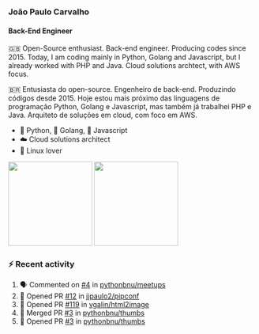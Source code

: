 ### João Paulo Carvalho
#### Back-End Engineer

🇬🇧 Open-Source enthusiast. Back-end engineer. Producing codes since 2015. Today, I am coding mainly in Python, Golang and Javascript, but I already worked with PHP and Java. Cloud solutions archtect, with AWS focus.

🇧🇷 Entusiasta do open-source. Engenheiro de back-end. Produzindo códigos desde 2015. Hoje estou mais próximo das linguagens de programação Python, Golang e Javascript, mas também já trabalhei PHP e Java. Arquiteto de soluções em cloud, com foco em AWS.
 
- 🐍 Python, 🐹 Golang, 🍺 Javascript
- ☁️ Cloud solutions architect
- 🐧 Linux lover

<span>
   <img height="170vw" src="https://github-readme-stats.vercel.app/api?username=jjpaulo2&count_private=true&show_icons=true&theme=dark&&include_all_commits=true"/>
   <img height="170vw" src="https://github-readme-stats-eight-theta.vercel.app/api/top-langs/?username=jjpaulo2&hide=html,css,javascript&layout=compact&langs_count=8&theme=dark"/>
</span>


### ⚡ Recent activity

<!--START_SECTION:activity-->
1. 🗣 Commented on [#4](https://github.com/pythonbnu/meetups/issues/4#issuecomment-1648807468) in [pythonbnu/meetups](https://github.com/pythonbnu/meetups)
2. 💪 Opened PR [#12](https://github.com/jjpaulo2/pipconf/pull/12) in [jjpaulo2/pipconf](https://github.com/jjpaulo2/pipconf)
3. 💪 Opened PR [#119](https://github.com/vgalin/html2image/pull/119) in [vgalin/html2image](https://github.com/vgalin/html2image)
4. 🎉 Merged PR [#3](https://github.com/pythonbnu/thumbs/pull/3) in [pythonbnu/thumbs](https://github.com/pythonbnu/thumbs)
5. 💪 Opened PR [#3](https://github.com/pythonbnu/thumbs/pull/3) in [pythonbnu/thumbs](https://github.com/pythonbnu/thumbs)
<!--END_SECTION:activity-->
